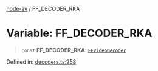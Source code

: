[node-av](../globals.md) / FF\_DECODER\_RKA

# Variable: FF\_DECODER\_RKA

> `const` **FF\_DECODER\_RKA**: [`FFVideoDecoder`](../type-aliases/FFVideoDecoder.md)

Defined in: [decoders.ts:258](https://github.com/seydx/av/blob/f8631fc881b394300b1479f511d55cf1c370a87f/src/constants/decoders.ts#L258)
